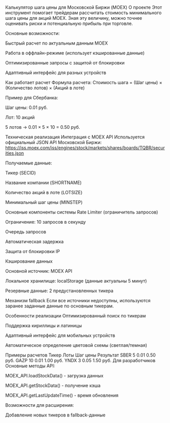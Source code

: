 Калькулятор шага цены для Московской Биржи (MOEX)
О проекте
Этот инструмент помогает трейдерам рассчитать стоимость минимального шага цены для акций MOEX. Зная эту величину, можно точнее оценивать риски и потенциальную прибыль при торговле.

Основные возможности:

Быстрый расчет по актуальным данным MOEX

Работа в оффлайн-режиме (использует кэшированные данные)

Оптимизированные запросы с защитой от блокировки

Адаптивный интерфейс для разных устройств

Как работает расчет
Формула расчета:
Стоимость шага = (Шаг цены) × (Количество лотов) × (Акций в лоте)

Пример для Сбербанка:

Шаг цены: 0.01 руб.

Лот: 10 акций

5 лотов → 0.01 × 5 × 10 = 0.50 руб.

Техническая реализация
Интеграция с MOEX API
Используется официальный JSON API Московской Биржи:
https://iss.moex.com/iss/engines/stock/markets/shares/boards/TQBR/securities.json

Получаемые данные:

Тикер (SECID)

Название компании (SHORTNAME)

Количество акций в лоте (LOTSIZE)

Минимальный шаг цены (MINSTEP)

Основные компоненты системы
Rate Limiter (ограничитель запросов)

Ограничение: 10 запросов в секунду

Очередь запросов

Автоматическая задержка

Защита от блокировки IP

Кэширование данных

Основной источник: MOEX API

Локальное хранилище: localStorage (данные актуальны 5 минут)

Резервные данные: 2 предустановленных тикера

Механизм fallback
Если все источники недоступны, используются заранее заданные данные по основным тикерам.

Особенности реализации
Оптимизированный поиск по тикерам

Поддержка кириллицы и латиницы

Адаптивный интерфейс для мобильных устройств

Автоматическое определение цветовой схемы (светлая/темная)

Примеры расчетов
Тикер	Лоты	Шаг цены	Результат
SBER	5	0.01	0.50 руб.
GAZP	10	0.01	1.00 руб.
YNDX	3	0.05	1.50 руб.
Для разработчиков
Основные методы API:

MOEX_API.loadStockData() - загрузка данных

MOEX_API.getStockData() - получение кэша

MOEX_API.getLastUpdateTime() - время обновления

Возможности для расширения:

Добавление новых тикеров в fallback-данные
